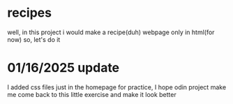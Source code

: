 # recipes

well, in this project i would make a recipe(duh) webpage only in html(for now)
so, let's do it

# 01/16/2025 update

I added css files just in the homepage for practice, I hope odin project make me come back to this little exercise and make it look better